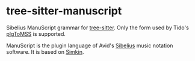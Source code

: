 # tree-sitter-manuscript

Sibelius ManuScript grammar for [tree-sitter](https://github.com/tree-sitter/tree-sitter). Only the form used by Tido's [plgToMSS](https://github.com/tido/plgToMSS/) is supported.

ManuScript is the plugin language of Avid's [Sibelius](http://www.sibelius.com/) music notation software. It is based on [Simkin](http://www.simkin.co.uk/simkin_language.html).